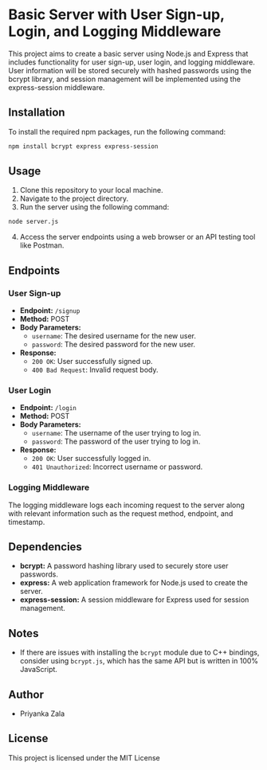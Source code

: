 # Basic Server with User Sign-up, Login, and Logging Middleware

This project aims to create a basic server using Node.js and Express that includes functionality for user sign-up, user login, and logging middleware. User information will be stored securely with hashed passwords using the bcrypt library, and session management will be implemented using the express-session middleware.

## Installation

To install the required npm packages, run the following command:

```bash
npm install bcrypt express express-session
```

## Usage

1. Clone this repository to your local machine.
2. Navigate to the project directory.
3. Run the server using the following command:

```bash
node server.js
```

4. Access the server endpoints using a web browser or an API testing tool like Postman.

## Endpoints

### User Sign-up

- **Endpoint:** `/signup`
- **Method:** POST
- **Body Parameters:**
  - `username`: The desired username for the new user.
  - `password`: The desired password for the new user.
- **Response:**
  - `200 OK`: User successfully signed up.
  - `400 Bad Request`: Invalid request body.

### User Login

- **Endpoint:** `/login`
- **Method:** POST
- **Body Parameters:**
  - `username`: The username of the user trying to log in.
  - `password`: The password of the user trying to log in.
- **Response:**
  - `200 OK`: User successfully logged in.
  - `401 Unauthorized`: Incorrect username or password.

### Logging Middleware

The logging middleware logs each incoming request to the server along with relevant information such as the request method, endpoint, and timestamp.

## Dependencies

- **bcrypt:** A password hashing library used to securely store user passwords.
- **express:** A web application framework for Node.js used to create the server.
- **express-session:** A session middleware for Express used for session management.

## Notes

- If there are issues with installing the `bcrypt` module due to C++ bindings, consider using `bcrypt.js`, which has the same API but is written in 100% JavaScript.

## Author

- Priyanka Zala

## License

This project is licensed under the MIT License